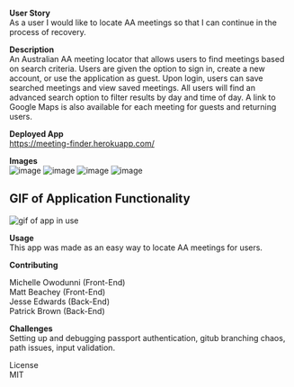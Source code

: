 **User Story**
<br>
As a user I would like to locate AA meetings so that I can continue in the process of recovery.

**Description**
<br>
An Australian AA meeting locator that allows users to find meetings based on search criteria. Users are given the option to sign in, create a new account, or use the application as guest. Upon login, users can save searched meetings and view saved meetings. All users will find an advanced search option to filter results by day and time of day. A link to Google Maps is also available for each meeting for guests and returning users.

**Deployed App**
<br>
https://meeting-finder.herokuapp.com/

**Images**
<br>
![image](https://user-images.githubusercontent.com/55159065/72171948-9588ba00-3399-11ea-8d49-3f0898b8611b.png)
![image](https://user-images.githubusercontent.com/55159065/72172705-725f0a00-339b-11ea-9c3a-3b14ba60a224.png)
![image](https://user-images.githubusercontent.com/55159065/72172255-5444da00-339a-11ea-92c0-7b36d8ace1ae.png)
![image](https://user-images.githubusercontent.com/55159065/72172354-90783a80-339a-11ea-8755-741f7e082766.png)

## GIF of Application Functionality

![gif of app in use](./public/gif/ScreenRecord.gif)

**Usage**
<br>
This app was made as an easy way to locate AA meetings for users.

**Contributing**
<br>

Michelle Owodunni (Front-End)
<br>
Matt Beachey (Front-End)
<br>
Jesse Edwards (Back-End)
<br>
Patrick Brown (Back-End)

**Challenges**
<br>
Setting up and debugging passport authentication, gitub branching chaos, path issues, input validation.

License
<br>
MIT
